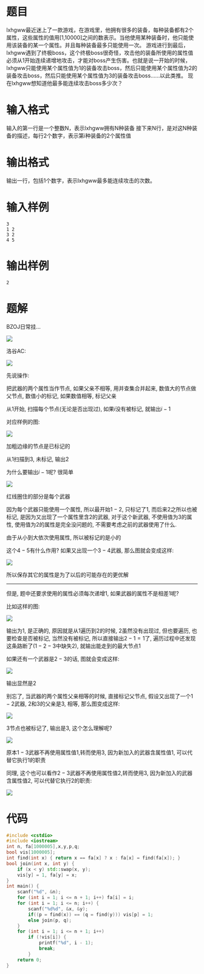 

# 题目

lxhgww最近迷上了一款游戏，在游戏里，他拥有很多的装备，每种装备都有2个属性，这些属性的值用[1,10000]之间的数表示。当他使用某种装备时，他只能使用该装备的某一个属性。并且每种装备最多只能使用一次。 游戏进行到最后，lxhgww遇到了终极boss，这个终极boss很奇怪，攻击他的装备所使用的属性值必须从1开始连续递增地攻击，才能对boss产生伤害。也就是说一开始的时候，lxhgww只能使用某个属性值为1的装备攻击boss，然后只能使用某个属性值为2的装备攻击boss，然后只能使用某个属性值为3的装备攻击boss……以此类推。 现在lxhgww想知道他最多能连续攻击boss多少次？

# 输入格式

输入的第一行是一个整数N，表示lxhgww拥有N种装备 接下来N行，是对这N种装备的描述，每行2个数字，表示第i种装备的2个属性值

# 输出格式

输出一行，包括1个数字，表示lxhgww最多能连续攻击的次数。

# 输入样例

```
3
1 2
3 2
4 5
```

# 输出样例

```
2
```

# 题解

BZOJ日常挂...

![](https://img2020.cnblogs.com/blog/1975074/202005/1975074-20200503203929462-1766993294.png)



洛谷AC:

![](https://img2020.cnblogs.com/blog/1975074/202005/1975074-20200503203936041-435507127.png)



先说操作:

把武器的两个属性当作节点, 如果父亲不相等, 用并查集合并起来, 数值大的节点做父节点, 数值小的标记, 如果数值相等, 标记父亲

从$1$开始, 扫描每个节点(无论是否出现过), 如果$i$没有被标记, 就输出$i-1$

对应样例的图:

![](https://img2020.cnblogs.com/blog/1975074/202005/1975074-20200503202053765-222287302.png)



加粗边缘的节点是已标记的

从$1$扫描到$3$, 未标记, 输出$2$

为什么要输出$i-1$呢? 很简单

![](https://img2020.cnblogs.com/blog/1975074/202005/1975074-20200503202120558-1788255309.png)


红线圈住的部分是每个武器

因为每个武器只能使用一个属性, 所以最开始$1-2$, 只标记了$1$, 而后来$2$之所以也被标记, 是因为又出现了一个属性里含$2$的武器, 对于这个新武器, 不使用值为$3$的属性, 使用值为$2$的属性是完全没问题的, 不需要考虑之前的武器使用了什么.

由于从小到大依次使用属性, 所以被标记的是小的

这个$4-5$有什么作用? 如果又出现一个$3-4$武器, 那么图就会变成这样:

![](https://img2020.cnblogs.com/blog/1975074/202005/1975074-20200503202101826-357513752.png)

所以保存其它的属性是为了以后的可能存在的更优解

-------

但是, 题中还要求使用的属性必须每次递增1, 如果武器的属性不是相差$1$呢?

比如这样的图:

![](https://img2020.cnblogs.com/blog/1975074/202005/1975074-20200503202127604-416612794.png)



输出为$1$, 是正确的, 原因就是从$1$遍历到$2$的时候, $2$虽然没有出现过, 但也要遍历, 也要检查是否被标记, 当然没有被标记, 所以直接输出$2-1=1$了, 遍历过程中还发现这条路断了($1-2-3$中缺失$2$), 就输出能走到的最大节点$1$

如果还有一个武器是$2-3$的话, 图就会变成这样:

![](https://img2020.cnblogs.com/blog/1975074/202005/1975074-20200503202134447-1760573369.png)



输出显然是$2$

别忘了, 当武器的两个属性父亲相等的时候, 直接标记父节点, 假设又出现了一个$1-2$武器, $2$和$3$的父亲是$3$, 相等, 那么图变成这样:

![](https://img2020.cnblogs.com/blog/1975074/202005/1975074-20200503202139982-1586878690.png)



$3$节点也被标记了, 输出是$3$, 这个怎么理解呢?

![](https://img2020.cnblogs.com/blog/1975074/202005/1975074-20200503202145753-4178242.png)



原本$1-3$武器不再使用属性值$1$,转而使用$3$, 因为新加入的武器含属性值$1$, 可以代替它执行$1$的职责

同理, 这个也可以看作$2-3$武器不再使用属性值$2$,转而使用$3$, 因为新加入的武器含属性值$2$, 可以代替它执行$2$的职责:

![](https://img2020.cnblogs.com/blog/1975074/202005/1975074-20200503202151431-936604185.png)



# 代码

```cpp
#include <cstdio>
#include <iostream>
int n, fa[1000005],x,y,p,q;
bool vis[1000005];
int find(int x) { return x == fa[x] ? x : fa[x] = find(fa[x]); }
bool join(int x, int y) {
    if (x < y) std::swap(x, y);
    vis[y] = 1, fa[y] = x;
}
int main() {
    scanf("%d", &n);
    for (int i = 1; i <= n + 1; i++) fa[i] = i;
    for (int i = 1; i <= n; i++) {
        scanf("%d%d", &x, &y);
        if((p = find(x)) == (q = find(y))) vis[p] = 1;
        else join(p, q);
    }
    for (int i = 1; i <= n + 1; i++)
        if (!vis[i]) {
            printf("%d", i - 1);
            break;
        }
    return 0;
}
```
